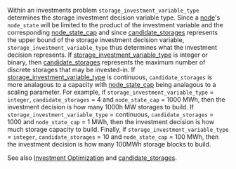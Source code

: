 Within an investments problem `storage_investment_variable_type` determines the storage investment decision variable type. Since a [node](@ref)'s `node_state` will be limited to the product of the investment variable and the corresponding [node\_state\_cap](@ref) and since [candidate\_storages](@ref) represents the upper bound of the storage investment decision variable, `storage_investment_variable_type` thus determines what the investment decision represents. If [storage\_investment\_variable\_type](@ref) is integer or binary, then [candidate\_storages](@ref) represents the maximum number of discrete storages that may be invested-in. If [storage\_investment\_variable\_type](@ref) is continuous, `candidate_storages` is more analagous to a capacity with [node\_state\_cap](@ref) being analagous to a scaling parameter. For example, if `storage_investment_variable_type` = `integer`, `candidate_storages` = 4 and `node_state_cap` = 1000 MWh, then the investment decision is how many 1000h MW storages to build. If `storage_investment_variable_type` = continuous, `candidate_storages` = 1000 and `node_state_cap` = 1 MWh, then the investment decision is how much storage capacity to build. Finally, if `storage_investment_variable_type` = `integer`, `candidate_storages` = 10 and `node_state_cap` = 100 MWh, then the investment decision is how many 100MWh storage blocks to build.

See also [Investment Optimization](@ref) and [candidate\_storages](@ref).
